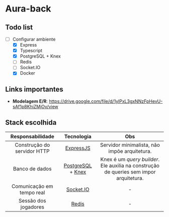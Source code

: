 # Aura-back

## Todo list

- [ ] Configurar ambiente
  - [x] Express
  - [x] Typescript
  - [x] PostgreSQL + Knex
  - [ ] Redis
  - [ ] Socket.IO
  - [x] Docker

## Links importantes

- **Modelagem E/R**:
  https://drive.google.com/file/d/1ylPxL3gxNNzFpHevU-sAf1p8KhiZMjOv/view

## Stack escolhida

|      Responsabilidade       |                               Tecnologia                                |                                          Obs                                           |
| :-------------------------: | :---------------------------------------------------------------------: | :------------------------------------------------------------------------------------: |
| Construção do servidor HTTP |                   [ExpressJS](https://expressjs.com/)                   |                      Servidor minimalista, não impõe arquitetura.                      |
|       Banco de dados        | [PostgreSQL](https://www.postgresql.org/) + [Knex](https://knexjs.org/) | Knex é um _query builder_. Ele auxilia na construção de queries sem impor arquitetura. |
|  Comunicação em tempo real  |                     [Socket.IO](https://socket.io/)                     |                                           -                                            |
|    Sessão dos jogadores     |                       [Redis](https://redis.io/)                        |                                           -                                            |
